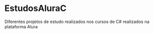 # EstudosAluraC
Diferentes projetos de estudo realizados nos cursos de C# realizados na plataforma Alura
